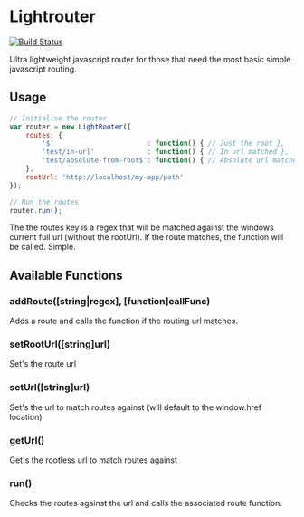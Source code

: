 Lightrouter
===========

[![Build Status](https://api.travis-ci.org/garygreen/lightrouter.svg)](https://travis-ci.org/garygreen/lightrouter)

Ultra lightweight javascript router for those that need the most basic simple javascript routing.

## Usage

```javascript
// Initialise the router
var router = new LightRouter({
	routes: {
		'$'                       : function() { // Just the root },
		'test/in-url'             : function() { // In url matched },
		'test/absolute-from-root$': function() { // Absolute url matched }
	},
	rootUrl: 'http://localhost/my-app/path'
});

// Run the routes
router.run();
```

The the routes key is a regex that will be matched against the windows current full url (without the rootUrl). If the route matches, the function will be called. Simple.

Available Functions
---

### addRoute([string|regex], [function]callFunc)
Adds a route and calls the function if the routing url matches.

### setRootUrl([string]url)
Set's the route url

### setUrl([string]url)
Set's the url to match routes against (will default to the window.href location)

### getUrl()
Get's the rootless url to match routes against

### run()
Checks the routes against the url and calls the associated route function.
